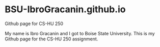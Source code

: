 # BSU-IbroGracanin.github.io
Github page for CS-HU 250

My name is Ibro Gracanin and I got to Boise State University.
This is my Github page for the CS-HU 250 assignment.
